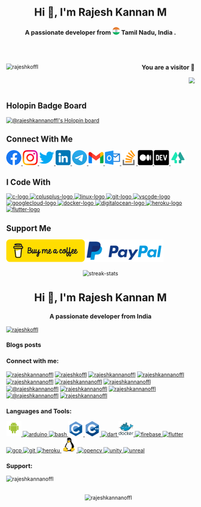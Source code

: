 <h1 align="center"> Hi 👋, I'm Rajesh Kannan M </h1>
<h3 align="center"> A passionate developer from <img src="./images/png/india.png" width="20" /> <b> Tamil Nadu, India </b>. </h3>

<br></br>

<div align="left"> <a href="https://twitter.com/rajeshkoffl" target="blank">
  <img align="left" src="https://img.shields.io/twitter/follow/rajeshkoffl?logo=twitter&style=for-the-badge" alt="rajeshkoffl"/> </a>
  <a> <h3 align="right"> You are a visitor 👀 </h3>
    <img align="right" src="https://profile-counter.glitch.me/r/count.svg?"/> </a>
</div>

<br> </br>

## Holopin Badge Board
[![@rajeshkannanoffl's Holopin board](https://holopin.me/rajeshkannanoffl)](https://holopin.io/@rajeshkannanoffl)

## Connect With Me
<div align="left">
  <a href="https://facebook.com/rajeshkannanoffl" target="_blank"> <img src="./images/png/facebook.png" width="40" height="40" alt="facebook-logo"/> </a>
  <a href="https://instagram.com/rajeshkannanoffl" target="_blank"> <img src="./images/png/instagram.png" width="40" height="40" alt="instagram-logo"/> </a>
  <a href="https://twitter.com/rajeshkoffl" target="_blank"> <img src="./images/png/twitter.png" width="40" height="40" alt="twitter-logo"/> </a>
  <a href="https://linkedin.com/in/rajeshkannanoffl" target="_blank"> <img src="./images/png/linkedin.png" width="40" height="40" alt="linkedin-logo"/> </a>
  <a href="https://telegram.dog/rajeshkannanoffl" target="_blank"> <img src="./images/png/telegram.png" width="40" height="40" alt="telegram-logo"/> </a>
  <a href="mailto:rajeshkannan.offl@gmail.com" target="_blank"> <img src="./images/png/gmail.png" width="40" height="40" alt="gmail-logo"/> </a>
  <a href="mailto:rajeshkannanoffl@outlook.com" target="_blank"> <img src="./images/png/outlook.png" width="40" height="40" alt="microsoft-outlook-logo"/> </a>
  <a href="https://stackoverflow.com/users/19619643" target="_blank"> <img src="./images/png/stack-overflow.png" width="40" height="40" alt="stackoverflow-logo"/> </a>
  <a href="https://medium.com/@rajeshkannanoffl" target="_blank"> <img src="./images/png/medium.png" width="40" height="40" alt="medium-logo"/> </a>
  <a href="https://dev.to/rajeshkannanoffl" target="_blank"> <img src="./images/png/dev.png" width="40" height="40" alt="devto-logo"/> </a>
  <a href="https://linktr.ee/rajeshkannanoffl" target="_blank"> <img src="./images/png/linktree.png" width="40" height="40" alt="linktree-logo"/> </a>
</div>

## I Code With
<div align="left">
  <a href="https://www.cprogramming.com/" target="_blank">
    <img src="https://cdn.jsdelivr.net/gh/devicons/devicon/icons/c/c-original.svg" height="40" width="52" alt="c-logo"/> </a>
  <a href="https://cplusplus.com" target="_blank">
    <img src="https://cdn.jsdelivr.net/gh/devicons/devicon/icons/cplusplus/cplusplus-original.svg" height="40" width="52" alt="cplusplus-logo"/> </a>
  <a href="https://kernel.org/" target="_blank">
    <img src="https://cdn.jsdelivr.net/gh/devicons/devicon/icons/linux/linux-original.svg" height="40" width="52" alt="linux-logo"/> </a>
  <a href="https://git-scm.com/" target="_blank">
    <img src="https://cdn.jsdelivr.net/gh/devicons/devicon/icons/git/git-original.svg" height="40" width="52" alt="git-logo"/> </a>
  <a href="https://code.visualstudio.com/" target="_blank">
    <img src="https://cdn.jsdelivr.net/gh/devicons/devicon/icons/vscode/vscode-original.svg" height="40" width="52" alt="vscode-logo"/> </a>
  <a href="https://cloud.google.com/" target="_blank">
    <img src="https://cdn.jsdelivr.net/gh/devicons/devicon/icons/googlecloud/googlecloud-original.svg" height="40" width="52" alt="googlecloud-logo"/> </a>
  <a href="https://www.docker.com/" target="_blank">
    <img src="https://cdn.jsdelivr.net/gh/devicons/devicon/icons/docker/docker-original.svg" height="40" width="52" alt="docker-logo"/> </a>
  <a href="https://www.digitalocean.com/" target="_blank">
    <img src="https://cdn.jsdelivr.net/gh/devicons/devicon/icons/digitalocean/digitalocean-original.svg" height="40" width="52" alt="digitalocean-logo"/> </a>
  <a href="https://heroku.com" target="_blank">
    <img src="https://cdn.jsdelivr.net/gh/devicons/devicon/icons/heroku/heroku-original.svg" height="40" width="52" alt="heroku-logo"/> </a>
  <a href="https://flutter.dev/" target="_blank">
    <img src="https://cdn.jsdelivr.net/gh/devicons/devicon/icons/flutter/flutter-original.svg" height="40" width="52" alt="flutter-logo"/> </a>
</div>

## Support Me
<div align="left">
  <a href="https://www.buymeacoffee.com/rajeshkannanm"> <img align="left" src="./images/png/buy-me-a-coffee.png" height="60" width="210" alt="buymeacofee-logo"/> </a>
  <a href="https://www.paypal.me/rajeshkannanoffl"> <img align="left" src="./images/png/paypal.png" height="60" width="210" alt="paypal-logo"/> </a>
</div>

<br> </br> <br> </br>

<div align="center"> <img src="https://github-readme-streak-stats.herokuapp.com/?user=rajeshkannanoffl&" alt="streak-stats"/> </div>



<h1 align="center">Hi 👋, I'm Rajesh Kannan M</h1>
<h3 align="center">A passionate developer from India</h3>

<p align="left"> <a href="https://twitter.com/rajeshkoffl" target="blank"><img src="https://img.shields.io/twitter/follow/rajeshkoffl?logo=twitter&style=for-the-badge" alt="rajeshkoffl" /></a> </p>

### Blogs posts
<!-- BLOG-POST-LIST:START -->
<!-- BLOG-POST-LIST:END -->

<h3 align="left">Connect with me:</h3>
<p align="left">
<a href="https://dev.to/rajeshkannanoffl" target="blank"><img align="center" src="https://raw.githubusercontent.com/rahuldkjain/github-profile-readme-generator/master/src/images/icons/Social/devto.svg" alt="rajeshkannanoffl" height="30" width="40" /></a>
<a href="https://twitter.com/rajeshkoffl" target="blank"><img align="center" src="https://raw.githubusercontent.com/rahuldkjain/github-profile-readme-generator/master/src/images/icons/Social/twitter.svg" alt="rajeshkoffl" height="30" width="40" /></a>
<a href="https://linkedin.com/in/rajeshkannanoffl" target="blank"><img align="center" src="https://raw.githubusercontent.com/rahuldkjain/github-profile-readme-generator/master/src/images/icons/Social/linked-in-alt.svg" alt="rajeshkannanoffl" height="30" width="40" /></a>
<a href="https://fb.com/rajeshkannanoffl" target="blank"><img align="center" src="https://raw.githubusercontent.com/rahuldkjain/github-profile-readme-generator/master/src/images/icons/Social/facebook.svg" alt="rajeshkannanoffl" height="30" width="40" /></a>
<a href="https://instagram.com/rajeshkannanoffl" target="blank"><img align="center" src="https://raw.githubusercontent.com/rahuldkjain/github-profile-readme-generator/master/src/images/icons/Social/instagram.svg" alt="rajeshkannanoffl" height="30" width="40" /></a>
<a href="https://dribbble.com/rajeshkannanoffl" target="blank"><img align="center" src="https://raw.githubusercontent.com/rahuldkjain/github-profile-readme-generator/master/src/images/icons/Social/dribbble.svg" alt="rajeshkannanoffl" height="30" width="40" /></a>
<a href="https://www.behance.net/rajeshkannanoffl" target="blank"><img align="center" src="https://raw.githubusercontent.com/rahuldkjain/github-profile-readme-generator/master/src/images/icons/Social/behance.svg" alt="rajeshkannanoffl" height="30" width="40" /></a>
<a href="https://medium.com/@rajeshkannanoffl" target="blank"><img align="center" src="https://raw.githubusercontent.com/rahuldkjain/github-profile-readme-generator/master/src/images/icons/Social/medium.svg" alt="@rajeshkannanoffl" height="30" width="40" /></a>
<a href="https://www.hackerrank.com/rajeshkannanoffl" target="blank"><img align="center" src="https://raw.githubusercontent.com/rahuldkjain/github-profile-readme-generator/master/src/images/icons/Social/hackerrank.svg" alt="rajeshkannanoffl" height="30" width="40" /></a>
<a href="https://www.leetcode.com/rajeshkannanoffl" target="blank"><img align="center" src="https://raw.githubusercontent.com/rahuldkjain/github-profile-readme-generator/master/src/images/icons/Social/leet-code.svg" alt="rajeshkannanoffl" height="30" width="40" /></a>
<a href="https://www.hackerearth.com/@rajeshkannanoffl" target="blank"><img align="center" src="https://raw.githubusercontent.com/rahuldkjain/github-profile-readme-generator/master/src/images/icons/Social/hackerearth.svg" alt="@rajeshkannanoffl" height="30" width="40" /></a>
<a href="https://auth.geeksforgeeks.org/user/rajeshkannanoffl" target="blank"><img align="center" src="https://raw.githubusercontent.com/rahuldkjain/github-profile-readme-generator/master/src/images/icons/Social/geeks-for-geeks.svg" alt="rajeshkannanoffl" height="30" width="40" /></a>
</p>

<h3 align="left">Languages and Tools:</h3>
<p align="left"> <a href="https://developer.android.com" target="_blank" rel="noreferrer"> <img src="https://raw.githubusercontent.com/devicons/devicon/master/icons/android/android-original-wordmark.svg" alt="android" width="40" height="40"/> </a> <a href="https://www.arduino.cc/" target="_blank" rel="noreferrer"> <img src="https://cdn.worldvectorlogo.com/logos/arduino-1.svg" alt="arduino" width="40" height="40"/> </a> <a href="https://www.gnu.org/software/bash/" target="_blank" rel="noreferrer"> <img src="https://www.vectorlogo.zone/logos/gnu_bash/gnu_bash-icon.svg" alt="bash" width="40" height="40"/> </a> <a href="https://www.cprogramming.com/" target="_blank" rel="noreferrer"> <img src="https://raw.githubusercontent.com/devicons/devicon/master/icons/c/c-original.svg" alt="c" width="40" height="40"/> </a> <a href="https://www.w3schools.com/cpp/" target="_blank" rel="noreferrer"> <img src="https://raw.githubusercontent.com/devicons/devicon/master/icons/cplusplus/cplusplus-original.svg" alt="cplusplus" width="40" height="40"/> </a> <a href="https://dart.dev" target="_blank" rel="noreferrer"> <img src="https://www.vectorlogo.zone/logos/dartlang/dartlang-icon.svg" alt="dart" width="40" height="40"/> </a> <a href="https://www.docker.com/" target="_blank" rel="noreferrer"> <img src="https://raw.githubusercontent.com/devicons/devicon/master/icons/docker/docker-original-wordmark.svg" alt="docker" width="40" height="40"/> </a> <a href="https://firebase.google.com/" target="_blank" rel="noreferrer"> <img src="https://www.vectorlogo.zone/logos/firebase/firebase-icon.svg" alt="firebase" width="40" height="40"/> </a> <a href="https://flutter.dev" target="_blank" rel="noreferrer"> <img src="https://www.vectorlogo.zone/logos/flutterio/flutterio-icon.svg" alt="flutter" width="40" height="40"/> </a> <a href="https://cloud.google.com" target="_blank" rel="noreferrer"> <img src="https://www.vectorlogo.zone/logos/google_cloud/google_cloud-icon.svg" alt="gcp" width="40" height="40"/> </a> <a href="https://git-scm.com/" target="_blank" rel="noreferrer"> <img src="https://www.vectorlogo.zone/logos/git-scm/git-scm-icon.svg" alt="git" width="40" height="40"/> </a> <a href="https://heroku.com" target="_blank" rel="noreferrer"> <img src="https://www.vectorlogo.zone/logos/heroku/heroku-icon.svg" alt="heroku" width="40" height="40"/> </a> <a href="https://www.linux.org/" target="_blank" rel="noreferrer"> <img src="https://raw.githubusercontent.com/devicons/devicon/master/icons/linux/linux-original.svg" alt="linux" width="40" height="40"/> </a> <a href="https://opencv.org/" target="_blank" rel="noreferrer"> <img src="https://www.vectorlogo.zone/logos/opencv/opencv-icon.svg" alt="opencv" width="40" height="40"/> </a> <a href="https://unity.com/" target="_blank" rel="noreferrer"> <img src="https://www.vectorlogo.zone/logos/unity3d/unity3d-icon.svg" alt="unity" width="40" height="40"/> </a> <a href="https://unrealengine.com/" target="_blank" rel="noreferrer"> <img src="https://raw.githubusercontent.com/kenangundogan/fontisto/036b7eca71aab1bef8e6a0518f7329f13ed62f6b/icons/svg/brand/unreal-engine.svg" alt="unreal" width="40" height="40"/> </a> </p>

<h3 align="left">Support:</h3>
<p><a href="https://www.buymeacoffee.com/rajeshkannanoffl"> <img align="left" src="https://cdn.buymeacoffee.com/buttons/v2/default-yellow.png" height="50" width="210" alt="rajeshkannanoffl" /></a></p><br><br>

<p><img align="center" src="https://github-readme-streak-stats.herokuapp.com/?user=rajeshkannanoffl&" alt="rajeshkannanoffl" /></p>
